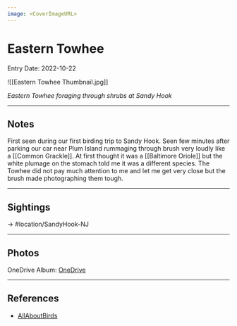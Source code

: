 ```yaml
---
image: <CoverImageURL>
---
```


# Eastern Towhee
Entry Date: 2022-10-22

![[Eastern Towhee Thumbnail.jpg]]

*Eastern Towhee foraging through shrubs at Sandy Hook*

---------------------------------------------------------------
## Notes

First seen during our first birding trip to Sandy Hook. Seen few minutes after parking our car near Plum Island rummaging through brush very loudly like a [[Common Grackle]]. At first thought it was a [[Baltimore Oriole]] but the white plumage on the stomach told me it was a different species. The Towhee did not pay much attention to me and let me get very close but the brush made photographing them tough.

---------------------------------------------------------------
## Sightings

-> #location/SandyHook-NJ 


---------------------------------------------------------------
## Photos
OneDrive Album: [OneDrive](https://1drv.ms/u/s!AvaIuMdCo_w-hL4nd1A3tmjU6kK-6w?e=AdUpKk)

---------------------------------------------------------------
## References
- [AllAboutBirds](https://www.allaboutbirds.org/guide/Eastern_Towhee/overview)